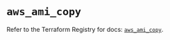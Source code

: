 # `aws_ami_copy`

Refer to the Terraform Registry for docs: [`aws_ami_copy`](https://registry.terraform.io/providers/hashicorp/aws/5.53.0/docs/resources/ami_copy).

